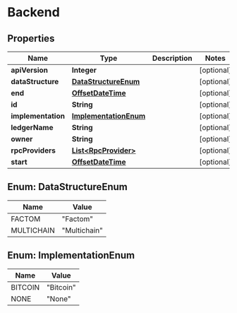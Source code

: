 
# Backend

## Properties
Name | Type | Description | Notes
------------ | ------------- | ------------- | -------------
**apiVersion** | **Integer** |  |  [optional]
**dataStructure** | [**DataStructureEnum**](#DataStructureEnum) |  |  [optional]
**end** | [**OffsetDateTime**](OffsetDateTime.md) |  |  [optional]
**id** | **String** |  |  [optional]
**implementation** | [**ImplementationEnum**](#ImplementationEnum) |  |  [optional]
**ledgerName** | **String** |  |  [optional]
**owner** | **String** |  |  [optional]
**rpcProviders** | [**List&lt;RpcProvider&gt;**](RpcProvider.md) |  |  [optional]
**start** | [**OffsetDateTime**](OffsetDateTime.md) |  |  [optional]


<a name="DataStructureEnum"></a>
## Enum: DataStructureEnum
Name | Value
---- | -----
FACTOM | &quot;Factom&quot;
MULTICHAIN | &quot;Multichain&quot;


<a name="ImplementationEnum"></a>
## Enum: ImplementationEnum
Name | Value
---- | -----
BITCOIN | &quot;Bitcoin&quot;
NONE | &quot;None&quot;



